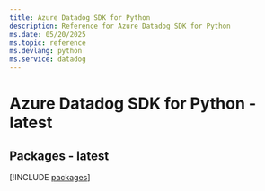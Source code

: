 ```yaml
---
title: Azure Datadog SDK for Python
description: Reference for Azure Datadog SDK for Python
ms.date: 05/20/2025
ms.topic: reference
ms.devlang: python
ms.service: datadog
---
```

# Azure Datadog SDK for Python - latest
## Packages - latest
[!INCLUDE [packages](datadog-index.md)]